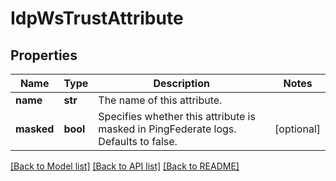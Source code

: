 # IdpWsTrustAttribute

## Properties
Name | Type | Description | Notes
------------ | ------------- | ------------- | -------------
**name** | **str** | The name of this attribute. | 
**masked** | **bool** | Specifies whether this attribute is masked in PingFederate logs. Defaults to false. | [optional] 

[[Back to Model list]](../README.md#documentation-for-models) [[Back to API list]](../README.md#documentation-for-api-endpoints) [[Back to README]](../README.md)


